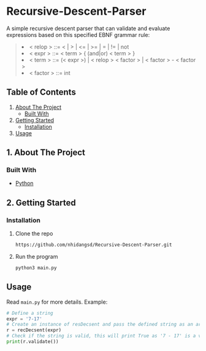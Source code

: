 # Recursive-Descent-Parser


A simple recursive descent parser that can validate and evaluate expressions based on this specified EBNF grammar rule: 
> <li> < relop >  ::=  < | > | <= | >= | = | != | not </li>
> <li> < expr >   ::=  < term > { (and|or) < term > }  </li>
> <li> < term >   ::= (< expr >) | < relop > < factor > | < factor > - < factor >   </li>
> <li> < factor > ::=  int  </li>





<!-- TABLE OF CONTENTS -->
## Table of Contents

  <ol>
    <li>
      <a href="#about-the-project">About The Project</a>
      <ul>
        <li><a href="#built-with">Built With</a></li>
      </ul>
    </li>
    <li>
      <a href="#getting-started">Getting Started</a>
      <ul>
        <li><a href="#installation">Installation</a></li>
      </ul>
    </li>
    <li><a href="#usage">Usage</a></li>
  </ol>
</details>



<!-- ABOUT THE PROJECT -->
## 1. About The Project





### Built With
* [Python](https://www.python.org)



<!-- GETTING STARTED -->
## 2. Getting Started


### Installation

1. Clone the repo
   ```sh
   https://github.com/nhidangsd/Recursive-Descent-Parser.git
   ```
2. Run the program
   ```sh
   python3 main.py
   ```


<!-- USAGE EXAMPLES -->
## Usage

Read `main.py` for more details.
Example:
``` Python
# Define a string
expr = '7-17'   
# Create an instance of resDecsent and pass the defined string as an argument
r = recDecsent(expr)
# Check if the string is valid, this will print True as '7 - 17' is a valid expression
print(r.validate())

```

